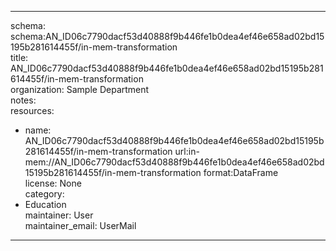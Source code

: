 


---  
schema: schema:AN_ID06c7790dacf53d40888f9b446fe1b0dea4ef46e658ad02bd15195b281614455f/in-mem-transformation  
title: AN_ID06c7790dacf53d40888f9b446fe1b0dea4ef46e658ad02bd15195b281614455f/in-mem-transformation  
organization: Sample Department  
notes:   
resources:  
- name: AN_ID06c7790dacf53d40888f9b446fe1b0dea4ef46e658ad02bd15195b281614455f/in-mem-transformation 
 url:in-mem://AN_ID06c7790dacf53d40888f9b446fe1b0dea4ef46e658ad02bd15195b281614455f/in-mem-transformation 
 format:DataFrame  
license: None  
category:
 - Education  
maintainer: User  
maintainer_email: UserMail  
---